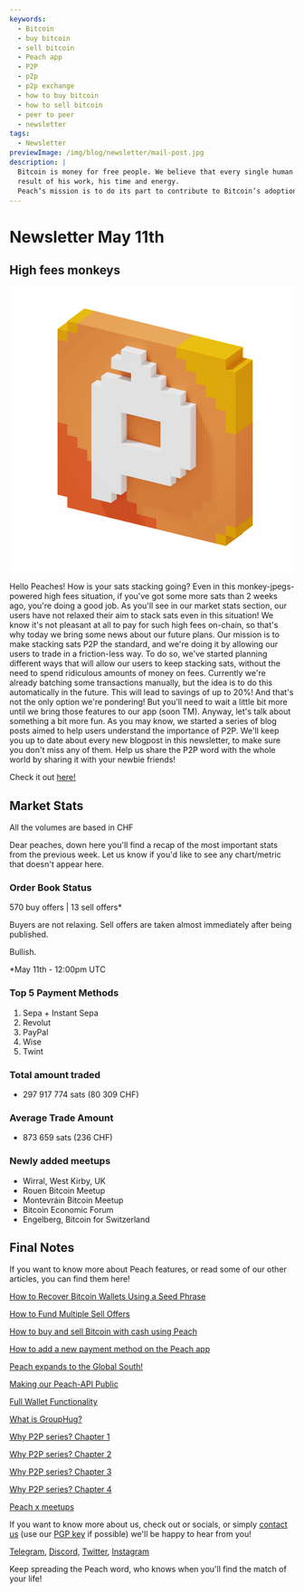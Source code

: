 ```yaml
---
keywords:
  - Bitcoin
  - buy bitcoin
  - sell bitcoin
  - Peach app
  - P2P
  - p2p
  - p2p exchange
  - how to buy bitcoin
  - how to sell bitcoin
  - peer to peer
  - newsletter
tags:
  - Newsletter
previewImage: /img/blog/newsletter/mail-post.jpg
description: |
  Bitcoin is money for free people. We believe that every single human being has the right to choose which money he uses to store his wealth, the
  result of his work, his time and energy.
  Peach’s mission is to do its part to contribute to Bitcoin’s adoption in the hands of the people.
---
```


# Newsletter May 11th

## High fees monkeys

![peachy peach bitcoin gif](/img/blog/newsletter/gif-peach.gif)

Hello Peaches!
How is your sats stacking going? Even in this monkey-jpegs-powered high fees situation, if you've got some more sats than 2 weeks ago, you're doing a good job. As you'll see in our market stats section, our users have not relaxed their aim to stack sats even in this situation!
We know it's not pleasant at all to pay for such high fees on-chain, so that's why today we bring some news about our future plans.
Our mission is to make stacking sats P2P the standard, and we're doing it by allowing our users to trade in a friction-less way.
To do so, we've started planning different ways that will allow our users to keep stacking sats, without the need to spend ridiculous amounts of money on fees.
Currently we're already batching some transactions manually, but the idea is to do this automatically in the future. This will lead to savings of up to 20%!
And that's not the only option we're pondering! But you'll need to wait a little bit more until we bring those features to our app (soon TM).
Anyway, let's talk about something a bit more fun. As you may know, we started a series of blog posts aimed to help users understand the importance of P2P. We'll keep you up to date about every new blogpost in this newsletter, to make sure you don't miss any of them.
Help us share the P2P word with the whole world by sharing it with your newbie friends!

Check it out [here!](https://peachbitcoin.com/blog/why-p2p-chapter-1/)

## Market Stats

All the volumes are based in CHF

Dear peaches, down here you'll find a recap of the most important stats from the previous week. Let us know if you'd like to see any chart/metric that doesn't appear here.

### Order Book Status

570 buy offers | 13 sell offers\*

Buyers are not relaxing.
Sell offers are taken almost immediately after being published.

Bullish.

\*May 11th - 12:00pm UTC

### Top 5 Payment Methods

1. Sepa + Instant Sepa
2. Revolut
3. PayPal
4. Wise
5. Twint

### Total amount traded

- 297 917 774 sats (80 309 CHF)

### Average Trade Amount

- 873 659 sats (236 CHF)

### Newly added meetups

- Wirral, West Kirby, UK
- Rouen Bitcoin Meetup
- Montevráin Bitcoin Meetup
- Bitcoin Economic Forum
- Engelberg, Bitcoin for Switzerland

## Final Notes

If you want to know more about Peach features, or read some of our other articles, you can find them here!

[How to Recover Bitcoin Wallets Using a Seed Phrase](https://peachbitcoin.com/blog/how-to-restore-peach-wallet/)

[How to Fund Multiple Sell Offers](https://peachbitcoin.com/blog/funding-multiple-sell-offers/)

[How to buy and sell Bitcoin with cash using Peach](https://peachbitcoin.com/blog/how-to-buy-and-sell-bitcoin-with-cash-using-peach/)

[How to add a new payment method on the Peach app](https://peachbitcoin.com/blog/how-to-add-a-payment-method/)

[Peach expands to the Global South!](https://peachbitcoin.com/blog/peach-expands-to-the-global-south/)

[Making our Peach-API Public](https://peachbitcoin.com/blog/making-our-peach-api-public/)

[Full Wallet Functionality](https://peachbitcoin.com/blog/full-wallet-functionality/)

[What is GroupHug?](https://peachbitcoin.com/blog/group-hug/)

[Why P2P series? Chapter 1](https://peachbitcoin.com/blog/why-p2p-chapter-1/)

[Why P2P series? Chapter 2](https://peachbitcoin.com/blog/why-p2p-chapter-2/)

[Why P2P series? Chapter 3](https://peachbitcoin.com/blog/why-p2p-chapter-3-circular-economies/)

[Why P2P series? Chapter 4](https://peachbitcoin.com/blog/why-p2p-chapter-4-chains-of-trust/)

[Peach x meetups](https://peachbitcoin.com/blog/peach-for-meetups/)

If you want to know more about us, check out or socials, or simply [contact us](mailto:hello@peachbitcoin.com) (use our [PGP key](https://keys.openpgp.org/vks/v1/by-fingerprint/48339A19645E2E53488E0E5479E1B270FACD1BD2) if possible) we'll be happy to hear from you!

[Telegram](https://t.me/+GkOW1J-ixBBkZWRk), [Discord](https://discord.gg/ypeHz3SW54), [Twitter](https://twitter.com/peachbitcoin), [Instagram](https://instagram.com/peachbitcoin)

Keep spreading the Peach word, who knows when you'll find the match of your life!
